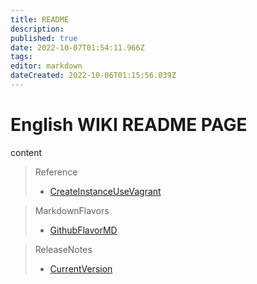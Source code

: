 ```yaml
---
title: README
description: 
published: true
date: 2022-10-07T01:54:11.966Z
tags: 
editor: markdown
dateCreated: 2022-10-06T01:15:56.039Z
---
```


# English WIKI README PAGE



content

> Reference
> * [CreateInstanceUseVagrant](/en/reference/CreateInstanceUseVagrant.md)

> MarkdownFlavors
> * [GithubFlavorMD](/en/MarkdownFlavors/GithubFlavorMD.md)

> ReleaseNotes
> * [CurrentVersion](/en/ReleaseNote/CurrentVersion.md)



